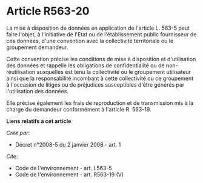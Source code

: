 # Article R563-20

La mise à disposition de données en application de l'article L. 563-5 peut faire l'objet, à l'initiative de l'Etat ou de
l'établissement public fournisseur de ces données, d'une convention avec la collectivité territoriale ou le groupement
demandeur. 

Cette convention précise les conditions de mise à disposition et d'utilisation des données et rappelle les obligations de
confidentialité ou de non-réutilisation auxquelles est tenu la collectivité ou le groupement utilisateur ainsi que la
responsabilité incombant à cette collectivité ou ce groupement à l'occasion de litiges ou de préjudices susceptibles d'être
générés par l'utilisation des données. 

Elle précise également les frais de reproduction et de transmission mis à la charge du demandeur conformément à l'article R.
563-19.

**Liens relatifs à cet article**

_Créé par_:

  - Décret n°2008-5 du 2 janvier 2008 - art. 1

_Cite_:

  - Code de l'environnement - art. L563-5
  - Code de l'environnement - art. R563-19 (V)
